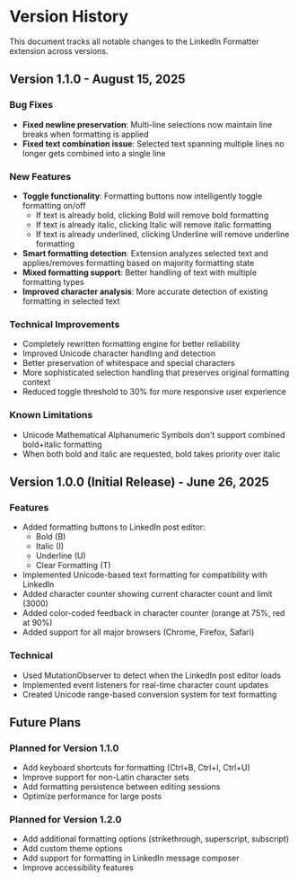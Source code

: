 # Version History

This document tracks all notable changes to the LinkedIn Formatter extension across versions.

## Version 1.1.0 - August 15, 2025

### Bug Fixes
- **Fixed newline preservation**: Multi-line selections now maintain line breaks when formatting is applied
- **Fixed text combination issue**: Selected text spanning multiple lines no longer gets combined into a single line

### New Features
- **Toggle functionality**: Formatting buttons now intelligently toggle formatting on/off
  - If text is already bold, clicking Bold will remove bold formatting
  - If text is already italic, clicking Italic will remove italic formatting
  - If text is already underlined, clicking Underline will remove underline formatting
- **Smart formatting detection**: Extension analyzes selected text and applies/removes formatting based on majority formatting state
- **Mixed formatting support**: Better handling of text with multiple formatting types
- **Improved character analysis**: More accurate detection of existing formatting in selected text

### Technical Improvements
- Completely rewritten formatting engine for better reliability
- Improved Unicode character handling and detection
- Better preservation of whitespace and special characters
- More sophisticated selection handling that preserves original formatting context
- Reduced toggle threshold to 30% for more responsive user experience

### Known Limitations
- Unicode Mathematical Alphanumeric Symbols don't support combined bold+italic formatting
- When both bold and italic are requested, bold takes priority over italic

## Version 1.0.0 (Initial Release) - June 26, 2025

### Features

-   Added formatting buttons to LinkedIn post editor:
    -   Bold (B)
    -   Italic (I)
    -   Underline (U)
    -   Clear Formatting (T)
-   Implemented Unicode-based text formatting for compatibility with LinkedIn
-   Added character counter showing current character count and limit (3000)
-   Added color-coded feedback in character counter (orange at 75%, red at 90%)
-   Added support for all major browsers (Chrome, Firefox, Safari)

### Technical

-   Used MutationObserver to detect when the LinkedIn post editor loads
-   Implemented event listeners for real-time character count updates
-   Created Unicode range-based conversion system for text formatting

## Future Plans

### Planned for Version 1.1.0

-   Add keyboard shortcuts for formatting (Ctrl+B, Ctrl+I, Ctrl+U)
-   Improve support for non-Latin character sets
-   Add formatting persistence between editing sessions
-   Optimize performance for large posts

### Planned for Version 1.2.0

-   Add additional formatting options (strikethrough, superscript, subscript)
-   Add custom theme options
-   Add support for formatting in LinkedIn message composer
-   Improve accessibility features
